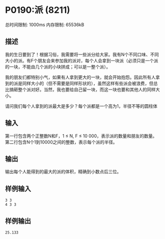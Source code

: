 # P0190:派 (8211)
总时间限制: 1000ms 内存限制: 65536kB
## 描述
我的生日要到了！根据习俗，我需要将一些派分给大家。我有N个不同口味、不同大小的派。有F个朋友会来参加我的派对，每个人会拿到一块派（必须只是一个派的一块，不能由几个派的小块拼成；可以是一整个派）。

我的朋友们都特别小气，如果有人拿到更大的一块，就会开始抱怨。因此所有人拿到的派是同样大小的（但不需要是同样形状的），虽然这样有些派会被浪费，但总比搞砸整个派对好。当然，我也要给自己留一块，而这一块也要和其他人的同样大小。

请问我们每个人拿到的派最大是多少？每个派都是一个高为1，半径不等的圆柱体

## 输入
第一行包含两个正整数N和F，1 ≤ N, F ≤ 10 000，表示派的数量和朋友的数量。
第二行包含N个1到10000之间的整数，表示每个派的半径。

## 输出
输出每个人能得到的最大的派的体积，精确到小数点后三位。

## 样例输入
    3 3
    4 3 3

## 样例输出
    25.133


